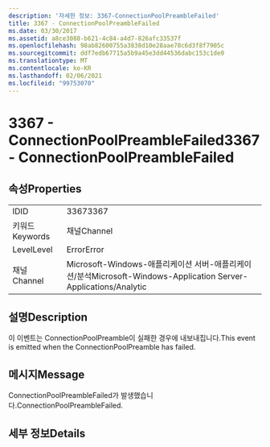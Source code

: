 ```yaml
---
description: '자세한 정보: 3367-ConnectionPoolPreambleFailed'
title: 3367 - ConnectionPoolPreambleFailed
ms.date: 03/30/2017
ms.assetid: a8ce3088-b621-4c84-a4d7-826afc33537f
ms.openlocfilehash: 98ab82600755a3838d10e28aae78c6d3f8f7905c
ms.sourcegitcommit: ddf7edb67715a5b9a45e3dd44536dabc153c1de0
ms.translationtype: MT
ms.contentlocale: ko-KR
ms.lasthandoff: 02/06/2021
ms.locfileid: "99753070"
---
```

# <a name="3367---connectionpoolpreamblefailed"></a><span data-ttu-id="83d04-103">3367 - ConnectionPoolPreambleFailed</span><span class="sxs-lookup"><span data-stu-id="83d04-103">3367 - ConnectionPoolPreambleFailed</span></span>

## <a name="properties"></a><span data-ttu-id="83d04-104">속성</span><span class="sxs-lookup"><span data-stu-id="83d04-104">Properties</span></span>  
  
|||  
|-|-|  
|<span data-ttu-id="83d04-105">ID</span><span class="sxs-lookup"><span data-stu-id="83d04-105">ID</span></span>|<span data-ttu-id="83d04-106">3367</span><span class="sxs-lookup"><span data-stu-id="83d04-106">3367</span></span>|  
|<span data-ttu-id="83d04-107">키워드</span><span class="sxs-lookup"><span data-stu-id="83d04-107">Keywords</span></span>|<span data-ttu-id="83d04-108">채널</span><span class="sxs-lookup"><span data-stu-id="83d04-108">Channel</span></span>|  
|<span data-ttu-id="83d04-109">Level</span><span class="sxs-lookup"><span data-stu-id="83d04-109">Level</span></span>|<span data-ttu-id="83d04-110">Error</span><span class="sxs-lookup"><span data-stu-id="83d04-110">Error</span></span>|  
|<span data-ttu-id="83d04-111">채널</span><span class="sxs-lookup"><span data-stu-id="83d04-111">Channel</span></span>|<span data-ttu-id="83d04-112">Microsoft-Windows-애플리케이션 서버-애플리케이션/분석</span><span class="sxs-lookup"><span data-stu-id="83d04-112">Microsoft-Windows-Application Server-Applications/Analytic</span></span>|  
  
## <a name="description"></a><span data-ttu-id="83d04-113">설명</span><span class="sxs-lookup"><span data-stu-id="83d04-113">Description</span></span>  

 <span data-ttu-id="83d04-114">이 이벤트는 ConnectionPoolPreamble이 실패한 경우에 내보내집니다.</span><span class="sxs-lookup"><span data-stu-id="83d04-114">This event is emitted when the ConnectionPoolPreamble has failed.</span></span>  
  
## <a name="message"></a><span data-ttu-id="83d04-115">메시지</span><span class="sxs-lookup"><span data-stu-id="83d04-115">Message</span></span>  

 <span data-ttu-id="83d04-116">ConnectionPoolPreambleFailed가 발생했습니다.</span><span class="sxs-lookup"><span data-stu-id="83d04-116">ConnectionPoolPreambleFailed.</span></span>  
  
## <a name="details"></a><span data-ttu-id="83d04-117">세부 정보</span><span class="sxs-lookup"><span data-stu-id="83d04-117">Details</span></span>
